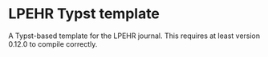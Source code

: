 # LPEHR Typst template

A Typst-based template for the LPEHR journal. This requires at least version 0.12.0 to compile correctly.
